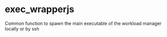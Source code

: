 # exec_wrapperjs
Common function to spawn the main executable of the workload manager locally or by ssh
